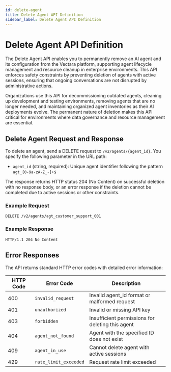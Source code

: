 ```yaml
---
id: delete-agent
title: Delete Agent API Definition
sidebar_label: Delete Agent API Definition
---
```


# Delete Agent API Definition

The Delete Agent API enables you to permanently remove an AI agent and its configuration from the Vectara platform, supporting agent lifecycle management and resource cleanup in enterprise environments. This API enforces safety constraints by preventing deletion of agents with active sessions, ensuring that ongoing conversations are not disrupted by administrative actions.

Organizations use this API for decommissioning outdated agents, cleaning up development and testing environments, removing agents that are no longer needed, and maintaining organized agent inventories as their AI deployments evolve. The permanent nature of deletion makes this API critical for environments where data governance and resource management are essential.

## Delete Agent Request and Response

To delete an agent, send a DELETE request to `/v2/agents/{agent_id}`. You specify the following parameter in the URL path:

- `agent_id` (string, required): Unique agent identifier following the pattern `agt_[0-9a-zA-Z_-]+$`

The response returns HTTP status 204 (No Content) on successful deletion with no response body, or an error response if the deletion cannot be completed due to active sessions or other constraints.

### Example Request

```
DELETE /v2/agents/agt_customer_support_001
```

### Example Response

```
HTTP/1.1 204 No Content
```

## Error Responses

The API returns standard HTTP error codes with detailed error information:

| HTTP Code | Error Code | Description |
|-----------|------------|-------------|
| 400 | `invalid_request` | Invalid agent_id format or malformed request |
| 401 | `unauthorized` | Invalid or missing API key |
| 403 | `forbidden` | Insufficient permissions for deleting this agent |
| 404 | `agent_not_found` | Agent with the specified ID does not exist |
| 409 | `agent_in_use` | Cannot delete agent with active sessions |
| 429 | `rate_limit_exceeded` | Request rate limit exceeded |